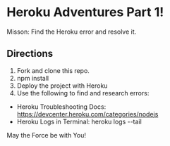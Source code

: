 # Heroku Adventures Part 1!

Misson: Find the Heroku error and resolve it.
 
## Directions
1. Fork and clone this repo.
2. npm install
3. Deploy the project with Heroku
4. Use the following to find and research errors:
  * Heroku Troubleshooting Docs: https://devcenter.heroku.com/categories/nodejs
  * Heroku Logs in Terminal: heroku logs --tail
  
May the Force be with You!
  
